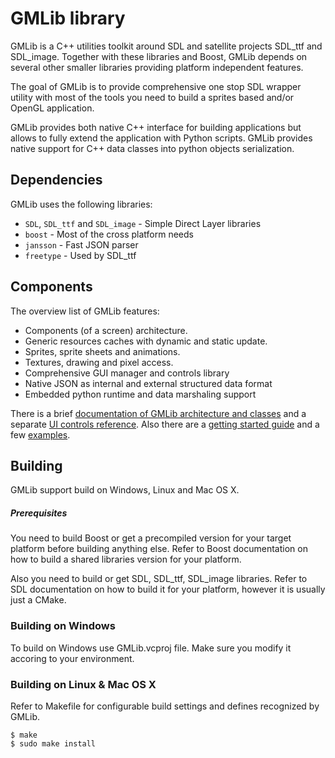 # GMLib library

GMLib is a C++ utilities toolkit around SDL and satellite projects 
SDL_ttf and SDL_image. Together with these libraries and Boost, GMLib depends on
several other smaller libraries providing platform independent features.

The goal of GMLib is to provide comprehensive one stop SDL wrapper utility
with most of the tools you need to build a sprites based and/or OpenGL application.

GMLib provides both native C++ interface for building applications but
allows to fully extend the application with Python scripts. GMLib provides
native support for C++ data classes into python objects serialization.

## Dependencies

GMLib uses the following libraries:

* `SDL`, `SDL_ttf` and `SDL_image` - Simple Direct Layer libraries
* `boost` - Most of the cross platform needs
* `jansson` - Fast JSON parser
* `freetype` - Used by SDL_ttf

## Components

The overview list of GMLib features:
* Components (of a screen) architecture.
* Generic resources caches with dynamic and static update.
* Sprites, sprite sheets and animations.
* Textures, drawing and pixel access.
* Comprehensive GUI manager and controls library
* Native JSON as internal and external structured data format
* Embedded python runtime and data marshaling support

There is a brief [documentation of GMLib architecture and classes](https://github.com/stan1y/gmlib/blob/master/Documentation.md) and a separate [UI controls reference](https://github.com/stan1y/gmlib/blob/master/GMUI_Reference.md). Also there are a [getting started guide](/) and a few [examples](/).

## Building

GMLib support build on Windows, Linux and Mac OS X.

##### Prerequisites

You need to build Boost or get a precompiled version for your target platform before building anything else. Refer to Boost documentation on how to build a shared libraries version for your platform.

Also you need to build or get SDL, SDL_ttf, SDL_image libraries. Refer to SDL documentation on how to build it for your platform, however it is usually just a CMake.

### Building on Windows

To build on Windows use GMLib.vcproj file. Make sure you modify it accoring to your environment.

### Building on Linux & Mac OS X

Refer to Makefile for configurable build settings and defines recognized by GMLib.

    $ make 
    $ sudo make install
